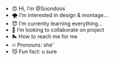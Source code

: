 - 😍 Hi, I’m @Soondoos
- 🌪 I’m interested in design & montage...
- 😈 I’m currently learning everything...
- 💪 I’m looking to collaborate on project 
- 🛼 How to reach me for me
- 🔥 Pronouns: she'
- 😼 Fun fact: u sure

<!---
Soondoos/Soondoos is a ✨ special ✨ repository because its `README.md` (this file) appears on your GitHub profile.
You can click the Preview link to take a look at your changes.
